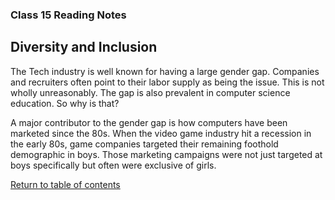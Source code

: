 ### Class 15 Reading Notes

## Diversity and Inclusion

The Tech industry is well known for having a large gender gap. Companies and recruiters often point to their labor supply as being the issue. This is not wholly unreasonably. The gap is also prevalent in computer science education. So why is that?

A major contributor to the gender gap is how computers have been marketed since the 80s. When the video game industry hit a recession in the early 80s, game companies targeted their remaining foothold demographic in boys. Those marketing campaigns were not just targeted at boys specifically but often were exclusive of girls.

[Return to table of contents](../README.md)
